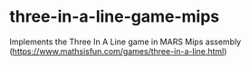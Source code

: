# three-in-a-line-game-mips
Implements the Three In A Line game in MARS Mips assembly (https://www.mathsisfun.com/games/three-in-a-line.html)
